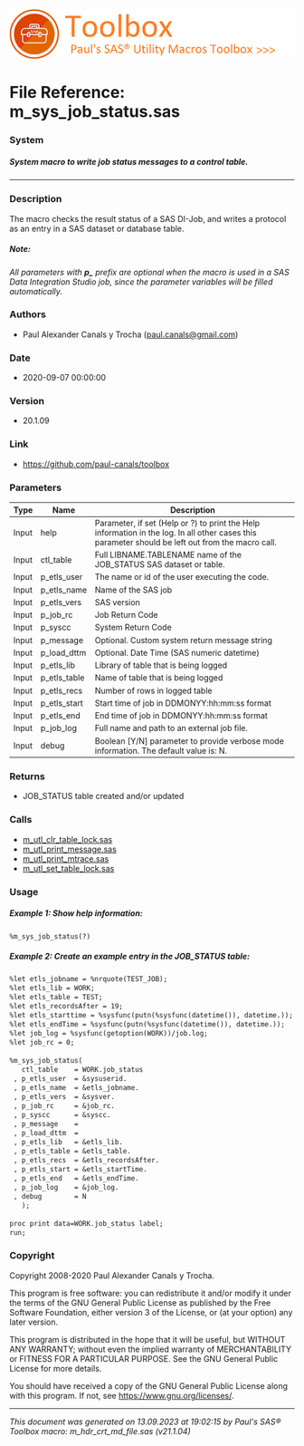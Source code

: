 ![../../misc/images/doc_header.png](../../misc/images/doc_header.png)
# 
# File Reference: m_sys_job_status.sas

### System

##### System macro to write job status messages to a control table.

***

### Description
The macro checks the result status of a SAS DI-Job, and writes a protocol as an entry in a SAS dataset or database table.

##### *Note:*
*All parameters with <b>p_</b> prefix are optional when the macro is used in a SAS Data Integration Studio job, since the parameter variables will be filled automatically.*

### Authors
* Paul Alexander Canals y Trocha (paul.canals@gmail.com)

### Date
* 2020-09-07 00:00:00

### Version
* 20.1.09

### Link
* https://github.com/paul-canals/toolbox

### Parameters
| Type | Name | Description |
| ---- | ---- | ----------- |
| Input | help | Parameter, if set (Help or ?) to print the Help information in the log. In all other cases this parameter should be left out from the macro call. |
| Input | ctl_table | Full LIBNAME.TABLENAME name of the JOB_STATUS SAS dataset or table. |
| Input | p_etls_user | The name or id of the user executing the code. |
| Input | p_etls_name | Name of the SAS job |
| Input | p_etls_vers | SAS version |
| Input | p_job_rc | Job Return Code |
| Input | p_syscc | System Return Code |
| Input | p_message | Optional. Custom system return message string |
| Input | p_load_dttm | Optional. Date Time (SAS numeric datetime) |
| Input | p_etls_lib | Library of table that is being logged |
| Input | p_etls_table | Name of table that is being logged |
| Input | p_etls_recs | Number of rows in logged table |
| Input | p_etls_start | Start time of job in DDMONYY:hh:mm:ss format |
| Input | p_etls_end | End time of job in DDMONYY:hh:mm:ss format |
| Input | p_job_log | Full name and path to an external job file. |
| Input | debug | Boolean [Y/N] parameter to provide verbose mode information. The default value is: N. |

### Returns
* JOB_STATUS table created and/or updated

### Calls
* [m_utl_clr_table_lock.sas](m_utl_clr_table_lock.md)
* [m_utl_print_message.sas](m_utl_print_message.md)
* [m_utl_print_mtrace.sas](m_utl_print_mtrace.md)
* [m_utl_set_table_lock.sas](m_utl_set_table_lock.md)

### Usage

##### Example 1: Show help information:
```sas
%m_sys_job_status(?)
```

##### Example 2: Create an example entry in the JOB_STATUS table:
```sas
%let etls_jobname = %nrquote(TEST_JOB);
%let etls_lib = WORK;
%let etls_table = TEST;
%let etls_recordsAfter = 19;
%let etls_starttime = %sysfunc(putn(%sysfunc(datetime()), datetime.));
%let etls_endTime = %sysfunc(putn(%sysfunc(datetime()), datetime.));
%let job_log = %sysfunc(getoption(WORK))/job.log;
%let job_rc = 0;

%m_sys_job_status(
   ctl_table    = WORK.job_status
 , p_etls_user  = &sysuserid.
 , p_etls_name  = &etls_jobname.
 , p_etls_vers  = &sysver.
 , p_job_rc     = &job_rc.
 , p_syscc      = &syscc.
 , p_message    =
 , p_load_dttm  =
 , p_etls_lib   = &etls_lib.
 , p_etls_table = &etls_table.
 , p_etls_recs  = &etls_recordsAfter.
 , p_etls_start = &etls_startTime.
 , p_etls_end   = &etls_endTime.
 , p_job_log    = &job_log.
 , debug        = N
   );

proc print data=WORK.job_status label;
run;
```

### Copyright
Copyright 2008-2020 Paul Alexander Canals y Trocha. 
 
This program is free software: you can redistribute it and/or modify 
it under the terms of the GNU General Public License as published by 
the Free Software Foundation, either version 3 of the License, or 
(at your option) any later version. 
 
This program is distributed in the hope that it will be useful, 
but WITHOUT ANY WARRANTY; without even the implied warranty of 
MERCHANTABILITY or FITNESS FOR A PARTICULAR PURPOSE. See the 
GNU General Public License for more details. 
 
You should have received a copy of the GNU General Public License 
along with this program. If not, see <https://www.gnu.org/licenses/>. 


***
*This document was generated on 13.09.2023 at 19:02:15  by Paul's SAS&reg; Toolbox macro: m_hdr_crt_md_file.sas (v21.1.04)*
